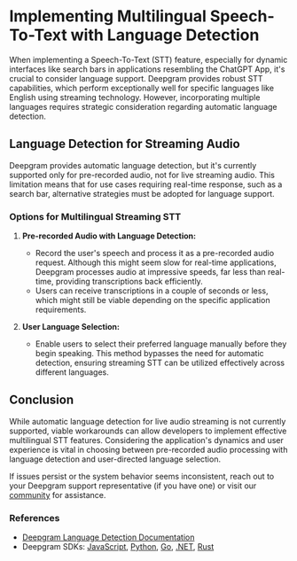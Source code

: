 # Implementing Multilingual Speech-To-Text with Language Detection

When implementing a Speech-To-Text (STT) feature, especially for dynamic interfaces like search bars in applications resembling the ChatGPT App, it's crucial to consider language support. Deepgram provides robust STT capabilities, which perform exceptionally well for specific languages like English using streaming technology. However, incorporating multiple languages requires strategic consideration regarding automatic language detection.

## Language Detection for Streaming Audio

Deepgram provides automatic language detection, but it's currently supported only for pre-recorded audio, not for live streaming audio. This limitation means that for use cases requiring real-time response, such as a search bar, alternative strategies must be adopted for language support.

### Options for Multilingual Streaming STT

1. **Pre-recorded Audio with Language Detection:**
   - Record the user's speech and process it as a pre-recorded audio request. Although this might seem slow for real-time applications, Deepgram processes audio at impressive speeds, far less than real-time, providing transcriptions back efficiently.
   - Users can receive transcriptions in a couple of seconds or less, which might still be viable depending on the specific application requirements.

2. **User Language Selection:**
   - Enable users to select their preferred language manually before they begin speaking. This method bypasses the need for automatic detection, ensuring streaming STT can be utilized effectively across different languages.

## Conclusion

While automatic language detection for live audio streaming is not currently supported, viable workarounds can allow developers to implement effective multilingual STT features. Considering the application's dynamics and user experience is vital in choosing between pre-recorded audio processing with language detection and user-directed language selection.

If issues persist or the system behavior seems inconsistent, reach out to your Deepgram support representative (if you have one) or visit our [community](https://discord.gg/deepgram) for assistance.

### References
- [Deepgram Language Detection Documentation](https://developers.deepgram.com/docs/language-detection)
- Deepgram SDKs: [JavaScript](https://github.com/deepgram/deepgram-js-sdk), [Python](https://github.com/deepgram/deepgram-python-sdk), [Go](https://github.com/deepgram/deepgram-go-sdk), [.NET](https://github.com/deepgram/deepgram-dotnet-sdk), [Rust](https://github.com/deepgram/deepgram-rust-sdk)